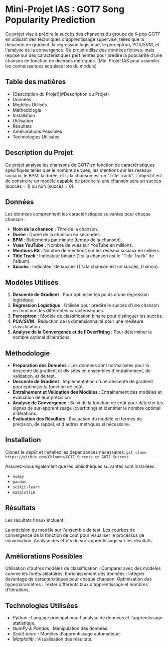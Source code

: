 # Mini-Projet IAS : GOT7 Song Popularity Prediction

Ce projet vise à prédire le succès des chansons du groupe de K-pop GOT7 en utilisant des techniques d'apprentissage supervisé, telles que la descente de gradient, la régression logistique, le perceptron, PCA/SVM, et l'analyse de la convergence. Ce projet utilise des données fictives, mais repose sur des caractéristiques pertinentes pour prédire la popularité d'une chanson en fonction de diverses métriques. (Mini Projet IAS pour assimiler les connaissances acquises lors du module)

## Table des matières
- [Description du Projet](#Description du Projet)
- Données
- Modèles Utilisés
- Méthodologie
- Installation
- Utilisation
- Résultats
- Améliorations Possibles
- Technologies Utilisées

## Description du Projet
Ce projet analyse les chansons de GOT7 en fonction de caractéristiques spécifiques telles que le nombre de vues, les mentions sur les réseaux sociaux, le BPM, la durée, et si la chanson est un "Title Track". L'objectif est de construire un modèle capable de prédire si une chanson sera un succès (succès = 1) ou non (succès = 0).

## Données
Les données comprennent les caractéristiques suivantes pour chaque chanson :

- **Nom de la chanson** : Titre de la chanson.
- **Durée** : Durée de la chanson en secondes.
- **BPM** : Battements par minute (tempo de la chanson).
- **Vues YouTube** : Nombre de vues sur YouTube en millions.
- **Mentions RS** : Nombre de mentions sur les réseaux sociaux en milliers.
- **Title Track** : Indicateur binaire (1 si la chanson est le "Title Track" de l'album).
- **Succès** : Indicateur de succès (1 si la chanson est un succès, 0 sinon).

## Modèles Utilisés
1. **Descente de Gradient** : Pour optimiser les poids d'une régression logistique.
2. **Régression Logistique** : Utilisée pour prédire le succès d'une chanson en fonction des différentes caractéristiques.
3. **Perceptron** : Modèle de classification binaire pour distinguer les succès.
4. **PCA/SVM** : Réduction de la dimensionnalité pour une meilleure classification.
5. **Analyse de la Convergence et de l'Overfitting** : Pour déterminer le nombre optimal d'itérations.

## Méthodologie
- **Préparation des Données** : Les données sont normalisées pour la descente de gradient et divisées en ensembles d'entraînement, de validation, et de test.
- **Descente de Gradient** : Implémentation d'une descente de gradient pour optimiser la fonction de coût.
- **Entraînement et Validation des Modèles** : Entraînement des modèles et évaluation de leur précision.
- **Analyse de Convergence** : Suivi de la fonction de coût pour détecter les signes de sur-apprentissage (overfitting) et identifier le nombre optimal d'itérations.
- **Évaluation des Résultats** : Évaluation du modèle en termes de précision, de rappel, et d'autres métriques si nécessaire.

## Installation
Clonez le dépôt et installez les dépendances nécessaires.
``git clone https://github.com/Chlooow/GOT7_Success
cd GOT7_Success``

Assurez-vous également que les bibliothèques suivantes sont installées :

- `numpy`
- `pandas`
- `scikit-learn`
- `matplotlib`

## Résultats
Les résultats finaux incluent :

La précision du modèle sur l'ensemble de test.
Les courbes de convergence de la fonction de coût pour visualiser le processus de minimisation.
Analyse des effets du sur-apprentissage sur les résultats.

## Améliorations Possibles
Utilisation d'autres modèles de classification : Comparer avec des modèles comme les forêts aléatoires.
Enrichissement des données : Intégrer davantage de caractéristiques pour chaque chanson.
Optimisation des hyperparamètres : Tester différents taux d'apprentissage et nombres d'itérations.

## Technologies Utilisées
- *Python* : Langage principal pour l'analyse de données et l'apprentissage statistique.
- *NumPy & Pandas* : Manipulation des données.
- *Scikit-learn* : Modèles d'apprentissage automatique.
- *Matplotlib* : Visualisation des résultats.

